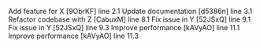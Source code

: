 Add feature for X [9ObrKF] line 2.1
Update documentation [d5386n] line 3.1
Refactor codebase with Z [CabuxM] line 8.1
Fix issue in Y [52JSxQ] line 9.1
Fix issue in Y [52JSxQ] line 9.3
Improve performance [kAVyAO] line 11.1
Improve performance [kAVyAO] line 11.3
